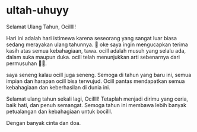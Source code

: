 # ultah-uhuyy
Selamat Ulang Tahun, Ocillll!

Hari ini adalah hari istimewa karena seseorang yang sangat luar biasa sedang merayakan ulang tahunnya. 🎉
oke
saya ingin mengucapkan terima kasih atas semua kebahagiaan, tawa. ocill adalah musuh yang selalu ada, dalam suka maupun duka. ocill telah menunjukkan arti sebenarnya dari permusuhan 🤣🤣.

saya seneng kalau ocill juga seneng. Semoga di tahun yang baru ini, semua impian dan harapan ocill bisa terwujud. Ocill pantas mendapatkan semua kebahagiaan dan keberhasilan di dunia ini.

Selamat ulang tahun sekali lagi, Ocillll! Tetaplah menjadi dirimu yang ceria, baik hati, dan penuh semangat. Semoga tahun ini membawa lebih banyak petualangan dan kebahagiaan untuk bocilll.

Dengan banyak cinta dan doa.
